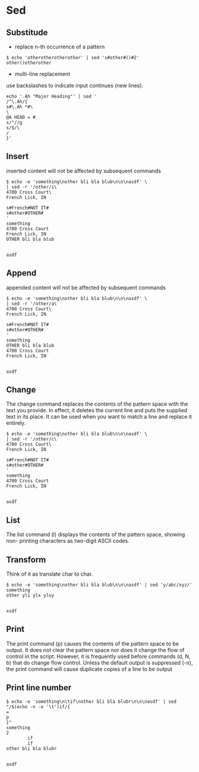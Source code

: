 # Sed

## Substitude

* replace n-th occurrence of a pattern

```text
$ echo 'otherotherotherother' | sed 's#other#()#2'
other()otherother
```

* multi-line replacement

use backslashes to indicate input continues (new lines).

```text
echo '.Ah "Major Heading"' | sed '
/^\.Ah/{
s#\.Ah *#\
\
@A HEAD = #
s/"//g
s/$/\
/
}'
```

## Insert

inserted content will not be affected by subsequent commands

```text
$ echo -e 'something\nother bli bla blub\n\n\nasdf' \
| sed -r '/other/i\
4700 Cross Court\
French Lick, IN

s#French#NOT IT#
s#other#OTHER#
'
something
4700 Cross Court
French Lick, IN
OTHER bli bla blub


asdf
```

## Append

appended content will not be affected by subsequent commands

```text
$ echo -e 'something\nother bli bla blub\n\n\nasdf' \
| sed -r '/other/a\
4700 Cross Court\
French Lick, IN

s#French#NOT IT#
s#other#OTHER#
'
something
OTHER bli bla blub
4700 Cross Court
French Lick, IN


asdf
```

## Change

The change command replaces the contents of the pattern space with the text you provide.
In effect, it deletes the current line and puts the supplied text in its place.
It can be used when you want to match a line and replace it entirely.

```text
$ echo -e 'something\nother bli bla blub\n\n\nasdf' \
| sed -r '/other/c\
4700 Cross Court\
French Lick, IN

s#French#NOT IT#
s#other#OTHER#
'
something
4700 Cross Court
French Lick, IN


asdf
```

## List

The list command (l) displays the contents of the pattern space, showing non-
printing characters as two-digit ASCII codes.

## Transform

Think of it as translate char to char.

```text
$ echo -e 'something\nother bli bla blub\n\n\nasdf' | sed 'y/abc/xyz/'
something
other yli ylx yluy


xsdf
```

## Print

The print command (p) causes the contents of the pattern space
to be output.
It does not clear the pattern space nor does it change the
flow of control in the script.
However, it is frequently used before commands (d, N, b) that
do change flow control.
Unless the default output is suppressed (-n), the print command
will cause duplicate copies of a line to be output

## Print line number

```text
$ echo -e 'something\n\tif\nother bli bla blubr\n\n\nasdf' | sed "/$(echo -n -e '\t')if/{
=
p
}"
something
2
        if
        if
other bli bla blubr


asdf
```
